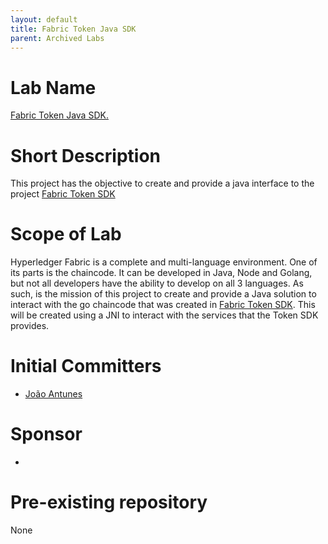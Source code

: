```yaml
---
layout: default
title: Fabric Token Java SDK
parent: Archived Labs
---
```

# Lab Name
[Fabric Token Java SDK.](https://github.com/hyperledger-labs/Fabric-Token-Java-SDK)

# Short Description
This project has the objective to create and provide a java interface to the project [Fabric Token SDK](https://github.com/hyperledger-labs/fabric-token-sdk)

# Scope of Lab
Hyperledger Fabric is a complete and multi-language environment. One of its parts is the chaincode. It can be developed in Java, Node and Golang, but not all developers have the ability to develop on all 3 languages.
As such, is the mission of this project to create and provide a Java solution to interact with the go chaincode that was created in [Fabric Token SDK](https://github.com/hyperledger-labs/fabric-token-sdk).
This will be created using a JNI to interact with the services that the Token SDK provides.

# Initial Committers
- [João Antunes](https://github.com/smallestant)

# Sponsor
-

# Pre-existing repository
None
